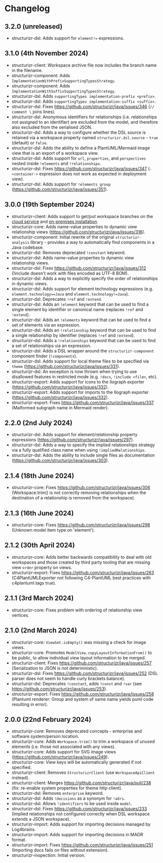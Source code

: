 # Changelog

## 3.2.0 (unreleased)

- structurizr-dsl: Adds support for `element!=` expressions.

## 3.1.0 (4th November 2024)

- structurizr-client: Workspace archive file now includes the branch name in the filename.
- structurizr-component: Adds `ImplementationWithPrefixSupportingTypesStrategy`.
- structurizr-component: Adds `ImplementationWithSuffixSupportingTypesStrategy`.
- structurizr-dsl: Adds `supportingTypes implementation-prefix <prefix>`.
- structurizr-dsl: Adds `supportingTypes implementation-suffix <suffix>`.
- structurizr-dsl: Fixes https://github.com/structurizr/java/issues/346 (`// comment \` joins lines).
- structurizr-dsl: Anonymous identifiers for relationships (i.e. relationships not assigned to an identifier) are excluded from the model, and therefore also excluded from the serialised JSON.
- structurizr-dsl: Adds a way to configure whether the DSL source is retained via a workspace property named `structurizr.dsl.source` - `true` (default) or `false`.
- structurizr-dsl: Adds the ability to define a PlantUML/Mermaid image view that is an export of a workspace view.
- structurizr-dsl: Adds support for `url`, `properties`, and `perspectives` nested inside `!elements` and `!relationships`.
- structurizr-dsl: Fixes https://github.com/structurizr/java/issues/347 (`->container->` expression does not work as expected in deployment view).
- structurizr-dsl: Adds support for `!elements group` (https://github.com/structurizr/java/issues/351).

## 3.0.0 (19th September 2024)

- structurizr-client: Adds support to get/put workspace branches on the [cloud service](https://docs.structurizr.com/cloud/workspace-branches) and [on-premises installation](https://docs.structurizr.com/onpremises/workspace-branches).
- structurizr-core: Adds name-value properties to dynamic view relationship views (https://github.com/structurizr/java/issues/316).
- structurizr-component: Initial rewrite of the original `structurizr-analysis` library - provides a way to automatically find components in a Java codebase.
- structurizr-dsl: Removes deprecated `!constant` keyword.
- structurizr-dsl: Adds name-value properties to dynamic view relationship views.
- structurizr-dsl: Fixes https://github.com/structurizr/java/issues/312 (!include doesn't work with files encoded as UTF-8 BOM).
- structurizr-dsl: Adds a way to explicitly specify the order of relationships in dynamic views.
- structurizr-dsl: Adds support for element technology expressions (e.g. `element.technology==Java` and `element.technology!=Java`).
- structurizr-dsl: Deprecates `!ref` and `!extend`.
- structurizr-dsl: Adds an `!element` keyword that can be used to find a single element by identifier or canonical name (replaces `!ref` and `!extend`).
- structurizr-dsl: Adds an `!elements` keyword that can be used to find a set of elements via an expression.
- structurizr-dsl: Adds an `!relationship` keyword that can be used to find a single relationship by identifier (replaces `!ref` and `!extend`).
- structurizr-dsl: Adds a `!relationships` keyword that can be used to find a set of relationships via an expression.
- structurizr-dsl: Adds a DSL wrapper around the `structurizr-component` component finder (`!components`).
- structurizr-dsl: Adds support for local theme files to be specified via `theme` (https://github.com/structurizr/java/issues/331).
- structurizr-dsl: An exception is now thrown when trying to use disallowed features in restricted mode (e.g. `!docs`, `!include <file>`, etc).
- structurizr-export: Adds support for icons to the Ilograph exporter (https://github.com/structurizr/java/issues/332).
- structurizr-export: Adds support for imports to the Ilograph exporter (https://github.com/structurizr/java/issues/332).
- structurizr-export: Fixes https://github.com/structurizr/java/issues/337 (Malformed subgraph name in Mermaid render).

## 2.2.0 (2nd July 2024)

- structurizr-dsl: Adds support for element/relationship property expressions (https://github.com/structurizr/java/issues/297).
- structurizr-dsl: Adds a way to specify the implied relationships strategy via a fully qualified class name when using `!impliedRelationships`.
- structurizr-dsl: Adds the ability to include single files as documentation (https://github.com/structurizr/java/issues/303). 

## 2.1.4 (18th June 2024)

- structurizr-core: Fixes https://github.com/structurizr/java/issues/306 (Workspace.trim() is not correctly removing relationships when the destination of a relationship is removed from the workspace).

## 2.1.3 (16th June 2024)

- structurizr-core: Fixes https://github.com/structurizr/java/issues/298 (Unknown model item type on 'element').

## 2.1.2 (30th April 2024)

- structurizr-core: Adds better backwards compatibility to deal with old workspaces and those created by third party tooling that are missing view `order` property on views.
- structurizr-export: Fixes https://github.com/structurizr/java/issues/263 (C4PlantUMLExporter not following C4-PlantUML best practices with c4plantuml.tags true).

## 2.1.1 (3rd March 2024)

- structurizr-core: Fixes problem with ordering of relationship view vertices.

## 2.1.0 (2nd March 2024)

- structurizr-core: `ViewSet.isEmpty()` was missing a check for image views.
- structurizr-core: Promotes `ModelView.copyLayoutInformationFrom()` to be public, to allow individual view layout information to be merged.
- structurizr-client: Fixes https://github.com/structurizr/java/issues/257 (Serialization to JSON is not deterministic).
- structurizr-dsl: Fixes https://github.com/structurizr/java/issues/252 (DSL parser does not seem to handle curly brackets balance).
- structurizr-dsl: Deprecates `!constant`, adds `!const` and `!var` (see https://github.com/structurizr/java/issues/253).
- structurizr-export: Fixes https://github.com/structurizr/java/issues/258 (Plantuml renderer: Group and system of same name yields puml code resulting in error).

## 2.0.0 (22nd February 2024)

- structurizr-core: Removes deprecated concepts - enterprise and software system/person location.
- structurizr-core: Adds `Workspace.trim()` to trim a workspace of unused elements (i.e. those not associated with any views).
- structurizr-core: Adds support for SVG image views (https://github.com/structurizr/java/issues/249).
- structurizr-core: View keys will be automatically generated if not specified.
- structurizr-client: Removes `StructurizrClient` (use `WorkspaceApiClient` instead).
- structurizr-client: Merges https://github.com/structurizr/java/pull/238 (fix: re-enable system properties for theme http client).
- structurizr-dsl: Removes `enterprise` keyword.
- structurizr-dsl: Adds `!decisions` as a synonym for `!adrs`.
- structurizr-dsl: Allows `!identifiers` to be used inside `model`.
- structurizr-dsl: Fixes https://github.com/structurizr/java/issues/233 (Implied relationships not configured correctly when DSL workspace extends a JSON workspace).
- structurizr-import: Adds support for importing decisions managed by Log4brains.
- structurizr-import: Adds support for importing decisions in MADR format.
- structurizr-import: Fixes https://github.com/structurizr/java/issues/251 (Importing docs fails on files without extension).
- structurizr-inspection: Initial version.